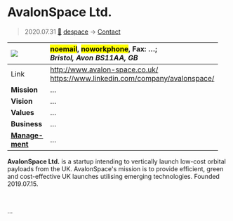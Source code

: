 # AvalonSpace Ltd.
> 2020.07.31 [🚀](../index/index.md) [despace](index.md) → [Contact](contact.md)

|[![](f/contact/a/avalonspace_logo1_thumb.jpg)](f/contact/a/avalonspace_logo1.png)|<mark>noemail</mark>, <mark>noworkphone</mark>, Fax: …;<br> *Bristol, Avon BS11AA, GB*|
|:--|:--|
|Link|<http://www.avalon-space.co.uk/><br> <https://www.linkedin.com/company/avalonspace/>|
|**Mission**|…|
|**Vision**|…|
|**Values**|…|
|**Business**|…|
|**[Manage-<br>ment](mgmt.md)**|…|

**AvalonSpace Ltd.** is a startup intending to vertically launch low-cost orbital payloads from the UK. AvalonSpace's mission is to provide efficient, green and cost-effective UK launches utilising emerging technologies. Founded 2019.07.15.

<p style="page-break-after:always"> </p>

…

